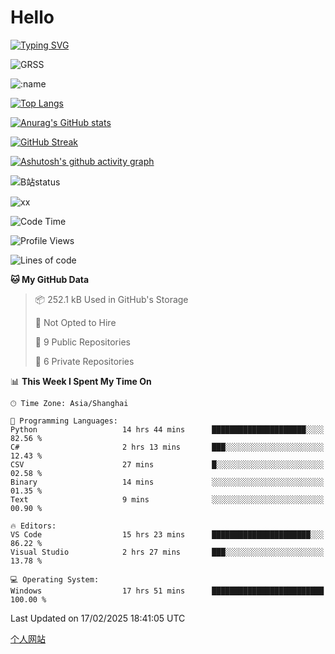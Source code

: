 # Hello


[![Typing SVG](https://readme-typing-svg.demolab.com?font=Fira+Code&pause=1000&color=F78FDE&width=435&lines=Ciallo%ef%bd%9e(%e2%88%a0%e3%83%bb%cf%89%3c+)%e2%8c%92%e2%98%85)](https://git.io/typing-svg)

![GRSS](https://github-readme-steam-card.vercel.app/status/?steamid=76561198221796636&show_in_game_bg=true&show_recent_game_bg=true&animated_avatar=true)

![:name](https://count.getloli.com/get/@hk416?theme=rule34)

[![Top Langs](https://github-readme-stats.vercel.app/api/top-langs/?username=qq583044063qq&locale=cn&hide=javascript,html)](https://github.com/anuraghazra/github-readme-stats)

[![Anurag's GitHub stats](https://github-readme-stats.vercel.app/api?username=qq583044063qq&count_private=true&show_icons=true&locale=cn)](https://github.com/anuraghazra/github-readme-stats)

[![GitHub Streak](https://streak-stats.demolab.com/?user=qq583044063qq&locale=zh_Hans)](https://git.io/streak-stats)

[![Ashutosh's github activity graph](https://github-readme-activity-graph.vercel.app/graph?username=qq583044063qq)](https://github.com/ashutosh00710/github-readme-activity-graph)

![B站status](https://stats.justsong.cn/api/bilibili/?id=3931848&lang=zh-CN)

![xx](xx.gif)

<!--START_SECTION:waka-->
![Code Time](http://img.shields.io/badge/Code%20Time-1%2C352%20hrs%203%20mins-blue)

![Profile Views](http://img.shields.io/badge/Profile%20Views-0-blue)

![Lines of code](https://img.shields.io/badge/From%20Hello%20World%20I%27ve%20Written-905.4%20thousand%20lines%20of%20code-blue)

**🐱 My GitHub Data** 

> 📦 252.1 kB Used in GitHub's Storage 
 > 
> 🚫 Not Opted to Hire
 > 
> 📜 9 Public Repositories 
 > 
> 🔑 6 Private Repositories 
 > 
📊 **This Week I Spent My Time On** 

```text
🕑︎ Time Zone: Asia/Shanghai

💬 Programming Languages: 
Python                   14 hrs 44 mins      █████████████████████░░░░   82.56 % 
C#                       2 hrs 13 mins       ███░░░░░░░░░░░░░░░░░░░░░░   12.43 % 
CSV                      27 mins             █░░░░░░░░░░░░░░░░░░░░░░░░   02.58 % 
Binary                   14 mins             ░░░░░░░░░░░░░░░░░░░░░░░░░   01.35 % 
Text                     9 mins              ░░░░░░░░░░░░░░░░░░░░░░░░░   00.90 % 

🔥 Editors: 
VS Code                  15 hrs 23 mins      ██████████████████████░░░   86.22 % 
Visual Studio            2 hrs 27 mins       ███░░░░░░░░░░░░░░░░░░░░░░   13.78 % 

💻 Operating System: 
Windows                  17 hrs 51 mins      █████████████████████████   100.00 % 
```


 Last Updated on 17/02/2025 18:41:05 UTC
<!--END_SECTION:waka-->

[个人网站](https://blog.ayatsukinora.org.cn)
